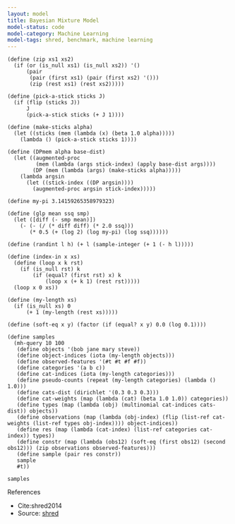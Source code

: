 ```yaml
---
layout: model
title: Bayesian Mixture Model
model-status: code
model-category: Machine Learning
model-tags: shred, benchmark, machine learning
---
```


    (define (zip xs1 xs2) 
      (if (or (is_null xs1) (is_null xs2)) '() 
          (pair 
           (pair (first xs1) (pair (first xs2) '()))
           (zip (rest xs1) (rest xs2)))))
    
    (define (pick-a-stick sticks J)
      (if (flip (sticks J))
          J
          (pick-a-stick sticks (+ J 1))))
    
    (define (make-sticks alpha)
      (let ((sticks (mem (lambda (x) (beta 1.0 alpha)))))
        (lambda () (pick-a-stick sticks 1))))
    
    (define (DPmem alpha base-dist)
      (let ((augmented-proc
             (mem (lambda (args stick-index) (apply base-dist args))))
            (DP (mem (lambda (args) (make-sticks alpha)))))
        (lambda argsin
          (let ((stick-index ((DP argsin))))
            (augmented-proc argsin stick-index)))))
    
    (define my-pi 3.14159265358979323)
    
    (define (glp mean ssq smp)
      (let ([diff (- smp mean)])
        (- (- (/ (* diff diff) (* 2.0 ssq)))
           (* 0.5 (+ (log 2) (log my-pi) (log ssq))))))
    
    (define (randint l h) (+ l (sample-integer (+ 1 (- h l)))))
    
    (define (index-in x xs)
      (define (loop x k rst)
        (if (is_null rst) k
            (if (equal? (first rst) x) k
                (loop x (+ k 1) (rest rst)))))
      (loop x 0 xs))
    
    (define (my-length xs)
      (if (is_null xs) 0
          (+ 1 (my-length (rest xs)))))
    
    (define (soft-eq x y) (factor (if (equal? x y) 0.0 (log 0.1))))
    
    (define samples
      (mh-query 10 100
       (define objects '(bob jane mary steve))
       (define object-indices (iota (my-length objects)))
       (define observed-features '(#t #t #f #f))
       (define categories '(a b c))
       (define cat-indices (iota (my-length categories)))
       (define pseudo-counts (repeat (my-length categories) (lambda () 1.0)))
       (define cats-dist (dirichlet '(0.3 0.3 0.3)))
       (define cat-weights (map (lambda (cat) (beta 1.0 1.0)) categories))
       (define types (map (lambda (obj) (multinomial cat-indices cats-dist)) objects))
       (define observations (map (lambda (obj-index) (flip (list-ref cat-weights (list-ref types obj-index)))) object-indices))
       (define res (map (lambda (cat-index) (list-ref categories cat-index)) types))
       (define constr (map (lambda (obs12) (soft-eq (first obs12) (second obs12))) (zip observations observed-features)))
       (define sample (pair res constr)) 
       sample 
       #t))
    
    samples
    
References 

- Cite:shred2014
- Source: [shred](https://github.com/LFY/shred/blob/master/benchmarks/mixture.ss)
